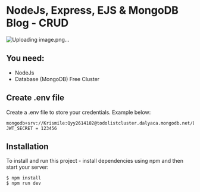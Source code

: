 # NodeJs, Express, EJS & MongoDB Blog - CRUD

![Uploading image.png…]()


## You need:
- NodeJs
- Database (MongoDB) Free Cluster

## Create .env file
Create a .env file to store your credentials. Example below:

```
mongodb+srv://Krismile:Qyy2614102@todolistcluster.dalyaca.mongodb.net/BlogDB_2
JWT_SECRET = 123456
```

## Installation
To install and run this project - install dependencies using npm and then start your server:

```
$ npm install
$ npm run dev
```

